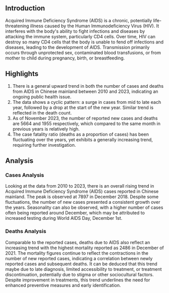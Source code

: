## Introduction

Acquired Immune Deficiency Syndrome (AIDS) is a chronic, potentially life-threatening illness caused by the Human Immunodeficiency Virus (HIV). It interferes with the body's ability to fight infections and diseases by attacking the immune system, particularly CD4 cells. Over time, HIV can destroy so many CD4 cells that the body is unable to fend off infections and diseases, leading to the development of AIDS. Transmission primarily occurs through unprotected sex, contaminated blood transfusions, or from mother to child during pregnancy, birth, or breastfeeding.

## Highlights

1. There is a general upward trend in both the number of cases and deaths from AIDS in Chinese mainland between 2010 and 2023, indicating an ongoing public health issue. <br/>
2. The data shows a cyclic pattern: a surge in cases from mid to late each year, followed by a drop at the start of the new year. Similar trend is reflected in the death count. <br/>
3. As of November 2023, the number of reported new cases and deaths are 5664 and 1955 respectively, which compared to the same month in previous years is relatively high. <br/>
4. The case fatality ratio (deaths as a proportion of cases) has been fluctuating over the years, yet exhibits a generally increasing trend, requiring further investigation. <br/>

## Analysis

### Cases Analysis

Looking at the data from 2010 to 2023, there is an overall rising trend in Acquired Immune Deficiency Syndrome (AIDS) cases reported in Chinese mainland. The peak is observed at 7897 in December 2018. Despite some fluctuations, the number of new cases presented a consistent growth over the years. Seasonality can also be observed, with a higher number of cases often being reported around December, which may be attributed to increased testing during World AIDS Day, December 1st.

### Deaths Analysis

Comparable to the reported cases, deaths due to AIDS also reflect an increasing trend with the highest mortality reported as 2486 in December of 2021. The mortality figures continue to reflect the contractions in the number of new reported cases, indicating a correlation between newly reported cases and subsequent deaths. It can be deduced that this trend maybe due to late diagnosis, limited accessibility to treatment, or treatment discontinuation, potentially due to stigma or other sociocultural factors. Despite improvement in treatments, this trend underlines the need for enhanced preventive measures and early identification.
